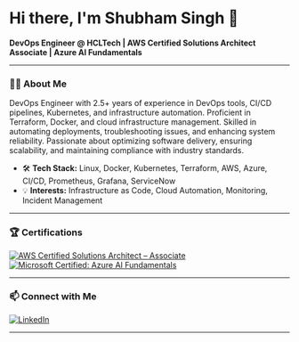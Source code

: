 # Hi there, I'm Shubham Singh 👋

**DevOps Engineer @ HCLTech | AWS Certified Solutions Architect Associate | Azure AI Fundamentals**

---

### 👨‍💻 About Me

DevOps Engineer with 2.5+ years of experience in DevOps tools, CI/CD pipelines, Kubernetes, and infrastructure automation. Proficient in Terraform, Docker, and cloud infrastructure management. Skilled in automating deployments, troubleshooting issues, and enhancing system reliability. Passionate about optimizing software delivery, ensuring scalability, and maintaining compliance with industry standards.

- 🛠️ **Tech Stack:** Linux, Docker, Kubernetes, Terraform, AWS, Azure, CI/CD, Prometheus, Grafana, ServiceNow
- 💡 **Interests:** Infrastructure as Code, Cloud Automation, Monitoring, Incident Management

---

### 🏆 Certifications

[![AWS Certified Solutions Architect – Associate](https://img.shields.io/badge/AWS-Certified_Solutions_Architect_Associate-232F3E?logo=amazon-aws&logoColor=white)](https://aws.amazon.com/certification/certified-solutions-architect-associate/)
[![Microsoft Certified: Azure AI Fundamentals](https://img.shields.io/badge/Microsoft_Azure-AI_Fundamentals-0078D4?logo=microsoft-azure&logoColor=white)](https://learn.microsoft.com/en-us/certifications/azure-ai-fundamentals/)

---

### 📫 Connect with Me

[![LinkedIn](https://img.shields.io/badge/LinkedIn-shubham--singhS2-blue?logo=linkedin)](https://www.linkedin.com/in/shubham-singhS2)

---

<!--
**shubham-singhS2/shubham-singhS2** is a ✨ special ✨ repository because its README will appear on your GitHub profile.
-->
